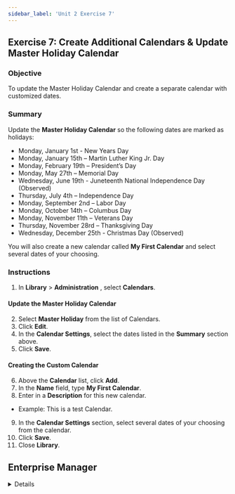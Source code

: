 ```yaml
---
sidebar_label: 'Unit 2 Exercise 7'
---
```


## Exercise 7: Create Additional Calendars & Update Master Holiday Calendar

### Objective

To update the Master Holiday Calendar and create a separate calendar with customized dates.

### Summary

Update the **Master Holiday Calendar** so the following dates are marked as holidays:

  * Monday, January 1st - New Years Day
  *	Monday, January 15th – Martin Luther King Jr. Day
  *	Monday, February 19th – President’s Day
  *	Monday, May 27th – Memorial Day
  * Wednesday, June 19th - Juneteenth National Independence Day (Observed)
  *	Thursday, July 4th – Independence Day
  *	Monday, September 2nd – Labor Day
  *	Monday, October 14th – Columbus Day
  *	Monday, November 11th – Veterans Day
  *	Thursday, November 28rd – Thanksgiving Day
  * Wednesday, December 25th - Christmas Day (Observed)

You will also create a new calendar called **My First Calendar** and select several dates of your choosing.

### Instructions

1.	In **Library** > **Administration** , select **Calendars**.

#### Update the Master Holiday Calendar

2.	Select **Master Holiday** from the list of Calendars.
3. Click **Edit**.
4.	In the **Calendar Settings**, select the dates listed in the **Summary** section above.
5. Click **Save**.

#### Creating the Custom Calendar

6.	Above the **Calendar** list, click **Add**.
7.	In the **Name** field, type **My First Calendar**.
8.	Enter in a **Description** for this new calendar.
  * Example: This is a test Calendar.
9.	In the **Calendar Settings** section, select several dates of your choosing from the calendar.
10.	Click **Save**.
11. Close **Library**.


## Enterprise Manager

<details>

:::tip [Walkthrough Video - Unit 2 Exercise 7](../static/videobasic/U2E7.mp4)
:::

1.	Click on **Calendars** from the **Navigation Panel**.
2.	Click the **Add** Button.
3.	Type **MyFirstCalendar** in the **Name** field.
4.	Enter **Documentation** like: **This is a test Calendar**.
5.	Click the **Save** Button.
6.	Click several dates in the **Calendar**.
:::note
The dates are saved dynamically
:::
7.	Click the **right arrow** by the **Month** right above the Calendar to go to the next months.
8.	Click the **up** arrow by the **Year** right above the Calendar to move to the next year.
9.	Select **Master Holiday** from the **Calendar List**.
10.	Click the following dates in the Calendar to set up the current year Federal Holidays, then close the **Calendars** tab:

  * Monday, January 1st - New Years Day
  *	Monday, January 15th – Martin Luther King Jr. Day
  *	Monday, February 19th – President’s Day
  *	Monday, May 27th – Memorial Day
  * Wednesday, June 19th - Juneteenth National Independence Day (Observed)
  *	Thursday, July 4th – Independence Day
  *	Monday, September 2nd – Labor Day
  *	Monday, October 14th – Columbus Day
  *	Monday, November 11th – Veterans Day
  *	Thursday, November 28rd – Thanksgiving Day
  * Wednesday, December 25th - Christmas Day (Observed)

</details>